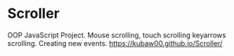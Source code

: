 # Scroller
 OOP JavaScript Project. Mouse scrolling, touch scrolling keyarrows scrolling. Creating new events. https://kubaw00.github.io/Scroller/
 
